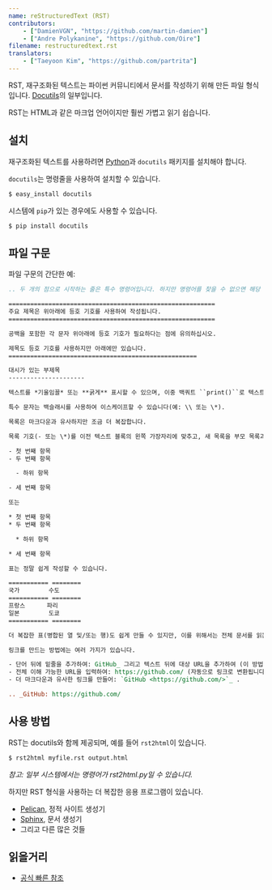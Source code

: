 ```yaml
---
name: reStructuredText (RST)
contributors:
    - ["DamienVGN", "https://github.com/martin-damien"]
    - ["Andre Polykanine", "https://github.com/Oire"]
filename: restructuredtext.rst
translators:
    - ["Taeyoon Kim", "https://github.com/partrita"]
---
```


RST, 재구조화된 텍스트는 파이썬 커뮤니티에서 문서를 작성하기 위해 만든 파일 형식입니다. [Docutils](https://docutils.sourceforge.io/rst.html)의 일부입니다.

RST는 HTML과 같은 마크업 언어이지만 훨씬 가볍고 읽기 쉽습니다.


## 설치

재구조화된 텍스트를 사용하려면 [Python](http://www.python.org)과 `docutils` 패키지를 설치해야 합니다.

`docutils`는 명령줄을 사용하여 설치할 수 있습니다.

```bash
$ easy_install docutils
```

시스템에 `pip`가 있는 경우에도 사용할 수 있습니다.

```bash
$ pip install docutils
```


## 파일 구문

파일 구문의 간단한 예:

```rst
.. 두 개의 점으로 시작하는 줄은 특수 명령어입니다. 하지만 명령어를 찾을 수 없으면 해당 줄은 주석으로 간주됩니다.

=========================================================
주요 제목은 위아래에 등호 기호를 사용하여 작성됩니다.
=========================================================

공백을 포함한 각 문자 위아래에 등호 기호가 필요하다는 점에 유의하십시오.

제목도 등호 기호를 사용하지만 아래에만 있습니다.
====================================================

대시가 있는 부제목
---------------------

텍스트를 *기울임꼴* 또는 **굵게** 표시할 수 있으며, 이중 백쿼트 ``print()``로 텍스트를 코드로 "표시"할 수 있습니다.

특수 문자는 백슬래시를 사용하여 이스케이프할 수 있습니다(예: \\ 또는 \*).

목록은 마크다운과 유사하지만 조금 더 복잡합니다.

목록 기호(- 또는 \*)를 이전 텍스트 블록의 왼쪽 가장자리에 맞추고, 새 목록을 부모 목록과 분리하기 위해 빈 줄을 사용하는 것을 잊지 마십시오.

- 첫 번째 항목
- 두 번째 항목

  - 하위 항목

- 세 번째 항목

또는

* 첫 번째 항목
* 두 번째 항목

  * 하위 항목

* 세 번째 항목

표는 정말 쉽게 작성할 수 있습니다.

=========== ========
국가        수도
=========== ========
프랑스      파리
일본        도쿄
=========== ========

더 복잡한 표(병합된 열 및/또는 행)도 쉽게 만들 수 있지만, 이를 위해서는 전체 문서를 읽는 것이 좋습니다. :)

링크를 만드는 방법에는 여러 가지가 있습니다.

- 단어 뒤에 밑줄을 추가하여: GitHub_ 그리고 텍스트 뒤에 대상 URL을 추가하여 (이 방법은 보이는 텍스트에 불필요한 URL을 삽입하지 않는 장점이 있습니다).
- 전체 이해 가능한 URL을 입력하여: https://github.com/ (자동으로 링크로 변환됩니다).
- 더 마크다운과 유사한 링크를 만들어: `GitHub <https://github.com/>`_ .

.. _GitHub: https://github.com/
```


## 사용 방법

RST는 docutils와 함께 제공되며, 예를 들어 `rst2html`이 있습니다.

```bash
$ rst2html myfile.rst output.html
```

*참고: 일부 시스템에서는 명령어가 rst2html.py일 수 있습니다.*

하지만 RST 형식을 사용하는 더 복잡한 응용 프로그램이 있습니다.

- [Pelican](http://blog.getpelican.com/), 정적 사이트 생성기
- [Sphinx](http://sphinx-doc.org/), 문서 생성기
- 그리고 다른 많은 것들


## 읽을거리

- [공식 빠른 참조](http://docutils.sourceforge.net/docs/user/rst/quickref.html)
